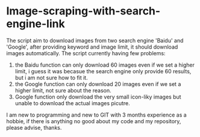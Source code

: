 # Image-scraping-with-search-engine-link
The script aim to download images from two search engine 'Baidu' and 'Google', after providing keyword and image limit, it should download images automatically.
The script currently having few problems:
1) the Baidu function can only download 60 images even if we set a higher limit, i guess it was becasue the search engine only provide 60 results, but i am not sure how to fit it. 
2) the Google function can only download 20 images even if we set a higher limit, not sure about the reason. 
3) Google function only download the very small icon-liky images but unable to download the actual images picutre. 

I am new to programming and new to GIT with 3 months experience as a hobbie, if there is anything no good about my code and my repository, please advise, thanks. 
